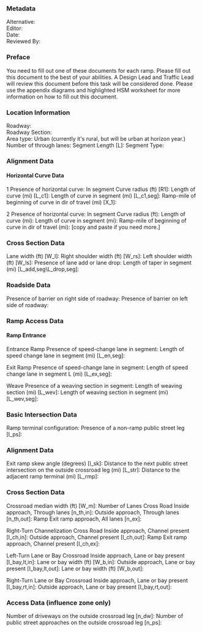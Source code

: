 ### Metadata
Alternative:  
Editor:  
Date:  
Reviewed By:  

### Preface
You need to fill out one of these documents for each ramp. Please fill out this document to the best of your abilities. A Design Lead and Traffic Lead will review this document before this task will be considered done. Please use the appendix diagrams and highlighted HSM worksheet for more information on how to fill out this document.

### Location Information
Roadway:                
Roadway Section:        
Area type: Urban (currently it's rural, but will be urban at horizon year.)
Number of through lanes: 
Segment Length [L]: 
Segment Type: 

### Alignment Data
#### Horizontal Curve Data
1
	Presence of horizontal curve: In segment 
	Curve radius (ft) [R1]: 
	Length of curve (mi) [L_c1]: 
	Length of curve in segment (mi) [L_c1,seg]: 
	Ramp-mile of beginning of curve in dir of travel (mi) [X_1]: 
	
2
	Presence of horizontal curve: In segment 
	Curve radius (ft): 
	Length of curve (mi): 
	Length of curve in segment (mi): 
	Ramp-mile of beginning of curve in dir of travel (mi): 
[copy and paste if you need more.]	

### Cross Section Data
Lane width (ft) [W_l]: 
Right shoulder width (ft) [W_rs]: 
Left shoulder width (ft) [W_ls]: 
Presence of lane add or lane drop: 
	Length of taper in segment (mi) [L_add,seg\L_drop,seg]: 

### Roadside Data
Presence of barrier on right side of roadway: 
Presence of barrier on left side of roadway: 

### Ramp Access Data
#### Ramp Entrance
Entrance Ramp
	Presence of speed-change lane in segment: 
	Length of speed change lane in segment (mi) [L_en,seg]: 
	
Exit Ramp
	Presence of speed-change lane in segment: 
	Length of speed change lane in segment L (mi) [L_ex,seg]: 
	
Weave
	Presence of a weaving section in segment: 
	Length of weaving section (mi) [L_wev]: 
	Length of weaving section in segment (mi) [L_wev,seg]: 

### Basic Intersection Data
Ramp terminal configuration: 
Presence of a non-ramp public street leg [I_ps]:

### Alignment Data
Exit ramp skew angle (degrees) [I_sk]: 
Distance to the next public street intersection on the outside crossroad leg (mi) [L_str]: 
Distance to the adjacent ramp terminal (mi) [L_rmp]: 

### Cross Section Data
Crossroad median width (ft) [W_m]: 
Number of Lanes
	Cross Road
		Inside approach, Through lanes [n_th,in]: 
		Outside approach, Through lanes [n_th,out]: 
	Ramp
		Exit ramp approach, All lanes [n_ex]: 
		
Right-Turn Channelization
	Cross Road
		Inside approach, Channel present [I_ch,in]: 
		Outside approach, Channel present [I_ch,out]: 
	Ramp
		Exit ramp approach, Channel present [I_ch,ex]: 

Left-Turn Lane or Bay
	Crossroad
		Inside approach, Lane or bay present [I_bay,lt,in]: 
			Lane or bay width (ft) [W_b,in]: 
		Outside approach, Lane or bay present [I_bay,lt,out]: 
			Lane or bay width (ft) [W_b,out]: 
			
Right-Turn Lane or Bay
	Crossroad
		Inside approach, Lane or bay present [I_bay,rt,in]: 
		Outside approach, Lane or bay present [I_bay,rt,out]: 

### Access Data (influence zone only)
Number of driveways on the outside crossroad leg [n_dw]: 
Number of public street approaches on the outside crossroad leg [n_ps]: 
